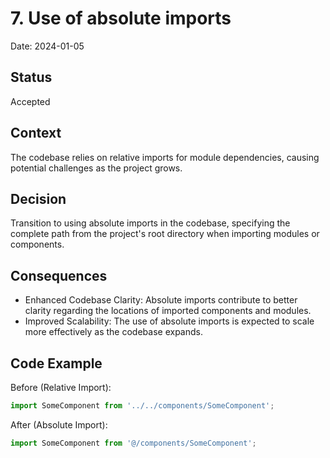 # 7. Use of absolute imports

Date: 2024-01-05

## Status

Accepted

## Context

The codebase relies on relative imports for module dependencies, causing potential challenges as the project grows.

## Decision

Transition to using absolute imports in the codebase, specifying the complete path from the project's root directory when importing modules or components.

## Consequences

- Enhanced Codebase Clarity: Absolute imports contribute to better clarity regarding the locations of imported components and modules.
- Improved Scalability: The use of absolute imports is expected to scale more effectively as the codebase expands.

## Code Example

Before (Relative Import):

```javascript
import SomeComponent from '../../components/SomeComponent';
```

After (Absolute Import):
```javascript
import SomeComponent from '@/components/SomeComponent';
```
